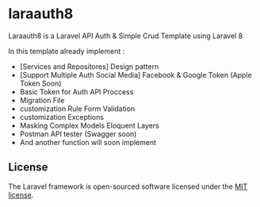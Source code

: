 # laraauth8
Laraauth8 is a Laravel API Auth &amp; Simple Crud Template using Laravel 8

In this template already implement :
- [Services and Repositores] Design pattern 
- [Support Multiple Auth Social Media] Facebook & Google Token (Apple Token Soon)
- Basic Token for Auth API Proccess
- Migration File 
- customization Rule Form Validation
- customization Exceptions
- Masking Complex Models Eloquent Layers
- Postman API tester (Swagger soon)
- And another function will soon implement


## License

The Laravel framework is open-sourced software licensed under the [MIT license](https://opensource.org/licenses/MIT).
